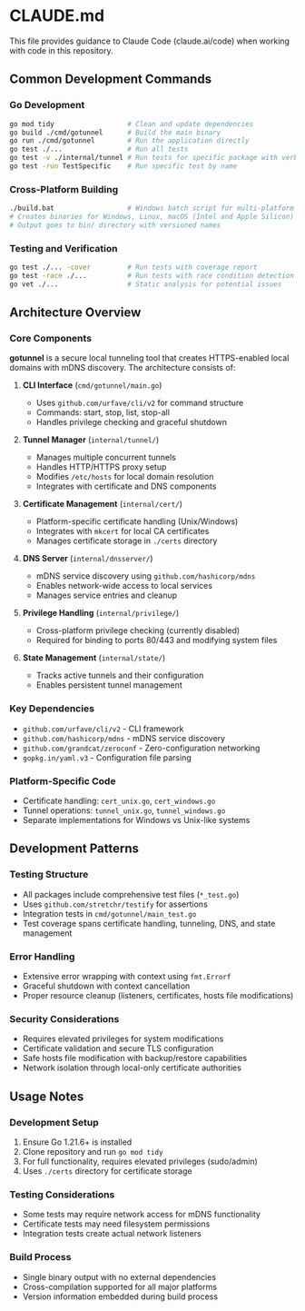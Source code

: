 # CLAUDE.md

This file provides guidance to Claude Code (claude.ai/code) when working with code in this repository.

## Common Development Commands

### Go Development
```bash
go mod tidy                  # Clean and update dependencies
go build ./cmd/gotunnel      # Build the main binary
go run ./cmd/gotunnel        # Run the application directly
go test ./...                # Run all tests
go test -v ./internal/tunnel # Run tests for specific package with verbose output
go test -run TestSpecific    # Run specific test by name
```

### Cross-Platform Building
```bash
./build.bat                  # Windows batch script for multi-platform builds
# Creates binaries for Windows, Linux, macOS (Intel and Apple Silicon)
# Output goes to bin/ directory with versioned names
```

### Testing and Verification
```bash
go test ./... -cover         # Run tests with coverage report
go test -race ./...          # Run tests with race condition detection
go vet ./...                 # Static analysis for potential issues
```

## Architecture Overview

### Core Components

**gotunnel** is a secure local tunneling tool that creates HTTPS-enabled local domains with mDNS discovery. The architecture consists of:

1. **CLI Interface** (`cmd/gotunnel/main.go`)
   - Uses `github.com/urfave/cli/v2` for command structure
   - Commands: start, stop, list, stop-all
   - Handles privilege checking and graceful shutdown

2. **Tunnel Manager** (`internal/tunnel/`)
   - Manages multiple concurrent tunnels
   - Handles HTTP/HTTPS proxy setup
   - Modifies `/etc/hosts` for local domain resolution
   - Integrates with certificate and DNS components

3. **Certificate Management** (`internal/cert/`)
   - Platform-specific certificate handling (Unix/Windows)
   - Integrates with `mkcert` for local CA certificates
   - Manages certificate storage in `./certs` directory

4. **DNS Server** (`internal/dnsserver/`)
   - mDNS service discovery using `github.com/hashicorp/mdns`
   - Enables network-wide access to local services
   - Manages service entries and cleanup

5. **Privilege Handling** (`internal/privilege/`)
   - Cross-platform privilege checking (currently disabled)
   - Required for binding to ports 80/443 and modifying system files

6. **State Management** (`internal/state/`)
   - Tracks active tunnels and their configuration
   - Enables persistent tunnel management

### Key Dependencies
- `github.com/urfave/cli/v2` - CLI framework
- `github.com/hashicorp/mdns` - mDNS service discovery
- `github.com/grandcat/zeroconf` - Zero-configuration networking
- `gopkg.in/yaml.v3` - Configuration file parsing

### Platform-Specific Code
- Certificate handling: `cert_unix.go`, `cert_windows.go`
- Tunnel operations: `tunnel_unix.go`, `tunnel_windows.go`
- Separate implementations for Windows vs Unix-like systems

## Development Patterns

### Testing Structure
- All packages include comprehensive test files (`*_test.go`)
- Uses `github.com/stretchr/testify` for assertions
- Integration tests in `cmd/gotunnel/main_test.go`
- Test coverage spans certificate handling, tunneling, DNS, and state management

### Error Handling
- Extensive error wrapping with context using `fmt.Errorf`
- Graceful shutdown with context cancellation
- Proper resource cleanup (listeners, certificates, hosts file modifications)

### Security Considerations
- Requires elevated privileges for system modifications
- Certificate validation and secure TLS configuration
- Safe hosts file modification with backup/restore capabilities
- Network isolation through local-only certificate authorities

## Usage Notes

### Development Setup
1. Ensure Go 1.21.6+ is installed
2. Clone repository and run `go mod tidy`
3. For full functionality, requires elevated privileges (sudo/admin)
4. Uses `./certs` directory for certificate storage

### Testing Considerations
- Some tests may require network access for mDNS functionality
- Certificate tests may need filesystem permissions
- Integration tests create actual network listeners

### Build Process
- Single binary output with no external dependencies
- Cross-compilation supported for all major platforms
- Version information embedded during build process